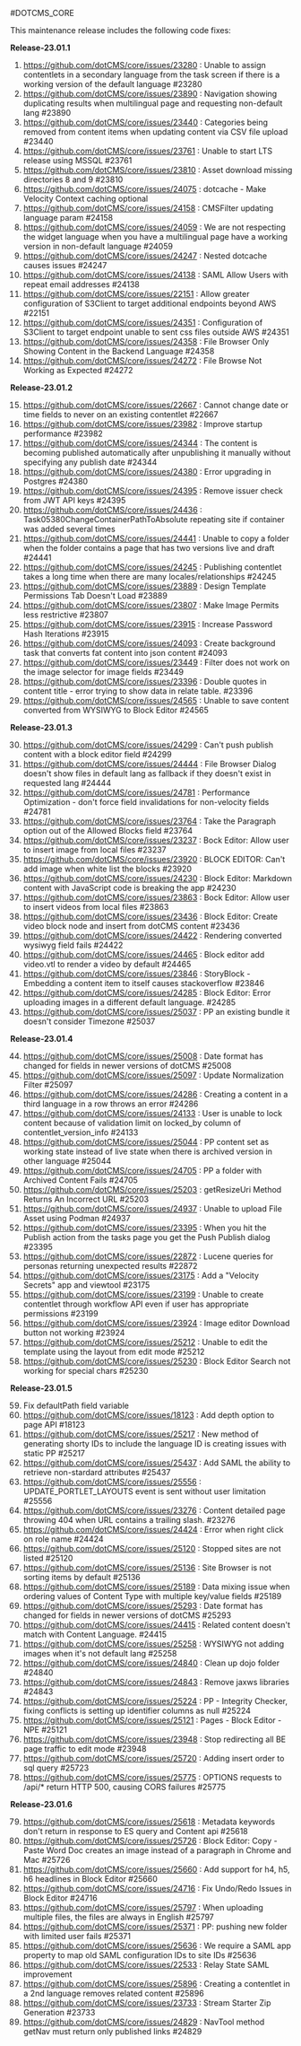 #DOTCMS_CORE

This maintenance release includes the following code fixes:

**Release-23.01.1**

1. https://github.com/dotCMS/core/issues/23280 : Unable to assign contentlets in a secondary language from the task screen if there is a working version of the default language #23280
2. https://github.com/dotCMS/core/issues/23890 : Navigation showing duplicating results when multilingual page and requesting non-default lang #23890
3. https://github.com/dotCMS/core/issues/23440 : Categories being removed from content items when updating content via CSV file upload #23440
4. https://github.com/dotCMS/core/issues/23761 : Unable to start LTS release using MSSQL #23761
5. https://github.com/dotCMS/core/issues/23810 : Asset download missing directories 8 and 9 #23810
6. https://github.com/dotCMS/core/issues/24075 : dotcache - Make Velocity Context caching optional
7. https://github.com/dotCMS/core/issues/24158 : CMSFilter updating language param #24158
8. https://github.com/dotCMS/core/issues/24059 : We are not respecting the widget language when you have a multilingual page have a working version in non-default language #24059
9. https://github.com/dotCMS/core/issues/24247 : Nested dotcache causes issues #24247
10. https://github.com/dotCMS/core/issues/24138 : SAML Allow Users with repeat email addresses #24138
11. https://github.com/dotCMS/core/issues/22151 : Allow greater configuration of S3Client to target additional endpoints beyond AWS #22151
12. https://github.com/dotCMS/core/issues/24351 : Configuration of S3Client to target endpoint unable to sent css files outside AWS #24351
13. https://github.com/dotCMS/core/issues/24358 : File Browser Only Showing Content in the Backend Language #24358
14. https://github.com/dotCMS/core/issues/24272 : File Browse Not Working as Expected #24272

**Release-23.01.2**

15. https://github.com/dotCMS/core/issues/22667 : Cannot change date or time fields to never on an existing contentlet #22667
16. https://github.com/dotCMS/core/issues/23982 : Improve startup performance #23982
17. https://github.com/dotCMS/core/issues/24344 : The content is becoming published automatically after unpublishing it manually without specifying any publish date #24344
18. https://github.com/dotCMS/core/issues/24380 : Error upgrading in Postgres #24380
19. https://github.com/dotCMS/core/issues/24395 : Remove issuer check from JWT API keys #24395
20. https://github.com/dotCMS/core/issues/24436 : Task05380ChangeContainerPathToAbsolute repeating site if container was added several times
21. https://github.com/dotCMS/core/issues/24441 : Unable to copy a folder when the folder contains a page that has two versions live and draft #24441
22. https://github.com/dotCMS/core/issues/24245 : Publishing contentlet takes a long time when there are many locales/relationships #24245
23. https://github.com/dotCMS/core/issues/23889 : Design Template Permissions Tab Doesn't Load #23889
24. https://github.com/dotCMS/core/issues/23807 : Make Image Permits less restrictive #23807
25. https://github.com/dotCMS/core/issues/23915 : Increase Password Hash Iterations #23915
26. https://github.com/dotCMS/core/issues/24093 : Create background task that converts fat content into json content #24093
27. https://github.com/dotCMS/core/issues/23449 : Filter does not work on the image selector for image fields #23449
28. https://github.com/dotCMS/core/issues/23396 : Double quotes in content title - error trying to show data in relate table. #23396
29. https://github.com/dotCMS/core/issues/24565 : Unable to save content converted from WYSIWYG to Block Editor #24565

**Release-23.01.3**

30. https://github.com/dotCMS/core/issues/24299 : Can't push publish content with a block editor field #24299
31. https://github.com/dotCMS/core/issues/24444 : File Browser Dialog doesn't show files in default lang as fallback if they doesn't exist in requested lang #24444
32. https://github.com/dotCMS/core/issues/24781 : Performance Optimization - don't force field invalidations for non-velocity fields #24781
33. https://github.com/dotCMS/core/issues/23764 : Take the Paragraph option out of the Allowed Blocks field #23764
34. https://github.com/dotCMS/core/issues/23237 : Bock Editor: Allow user to insert image from local files #23237
35. https://github.com/dotCMS/core/issues/23920 : BLOCK EDITOR: Can't add image when white list the blocks #23920
36. https://github.com/dotCMS/core/issues/24230 : Block Editor: Markdown content with JavaScript code is breaking the app #24230
37. https://github.com/dotCMS/core/issues/23863 : Bock Editor: Allow user to insert videos from local files #23863
38. https://github.com/dotCMS/core/issues/23436 : Block Editor: Create video block node and insert from dotCMS content #23436
39. https://github.com/dotCMS/core/issues/24422 : Rendering converted wysiwyg field fails #24422
40. https://github.com/dotCMS/core/issues/24465 : Block editor add video.vtl to render a video by default #24465
41. https://github.com/dotCMS/core/issues/23846 : StoryBlock - Embedding a content item to itself causes stackoverflow #23846
42. https://github.com/dotCMS/core/issues/24285 : Block Editor: Error uploading images in a different default language. #24285
43. https://github.com/dotCMS/core/issues/25037 : PP an existing bundle it doesn't consider Timezone #25037

**Release-23.01.4**

44. https://github.com/dotCMS/core/issues/25008 : Date format has changed for fields in newer versions of dotCMS #25008
45. https://github.com/dotCMS/core/issues/25097 : Update Normalization Filter #25097
46. https://github.com/dotCMS/core/issues/24286 : Creating a content in a third language in a row throws an error #24286
47. https://github.com/dotCMS/core/issues/24133 : User is unable to lock content because of validation limit on locked_by column of contentlet_version_info #24133
48. https://github.com/dotCMS/core/issues/25044 : PP content set as working state instead of live state when there is archived version in other language #25044
49. https://github.com/dotCMS/core/issues/24705 : PP a folder with Archived Content Fails #24705
50. https://github.com/dotCMS/core/issues/25203 : getResizeUri Method Returns An Incorrect URL #25203
51. https://github.com/dotCMS/core/issues/24937 : Unable to upload File Asset using Podman #24937
52. https://github.com/dotCMS/core/issues/23395 : When you hit the Publish action from the tasks page you get the Push Publish dialog #23395
53. https://github.com/dotCMS/core/issues/22872 : Lucene queries for personas returning unexpected results #22872
54. https://github.com/dotCMS/core/issues/23175 : Add a "Velocity Secrets" app and viewtool #23175
55. https://github.com/dotCMS/core/issues/23199 : Unable to create contentlet through workflow API even if user has appropriate permissions #23199
56. https://github.com/dotCMS/core/issues/23924 : Image editor Download button not working #23924
57. https://github.com/dotCMS/core/issues/25212 : Unable to edit the template using the layout from edit mode #25212
58. https://github.com/dotCMS/core/issues/25230 : Block Editor Search not working for special chars #25230

**Release-23.01.5**

59. Fix defaultPath field variable
60. https://github.com/dotCMS/core/issues/18123 : Add depth option to page API #18123
61. https://github.com/dotCMS/core/issues/25217 : New method of generating shorty IDs to include the language ID is creating issues with static PP #25217
62. https://github.com/dotCMS/core/issues/25437 : Add SAML the ability to retrieve non-stardard attributes #25437
63. https://github.com/dotCMS/core/issues/25556 : UPDATE_PORTLET_LAYOUTS event is sent without user limitation #25556
64. https://github.com/dotCMS/core/issues/23276 : Content detailed page throwing 404 when URL contains a trailing slash. #23276
65. https://github.com/dotCMS/core/issues/24424 : Error when right click on role name #24424
66. https://github.com/dotCMS/core/issues/25120 : Stopped sites are not listed #25120
67. https://github.com/dotCMS/core/issues/25136 : Site Browser is not sorting items by default #25136
68. https://github.com/dotCMS/core/issues/25189 : Data mixing issue when ordering values of Content Type with multiple key/value fields #25189
69. https://github.com/dotCMS/core/issues/25293 : Date format has changed for fields in newer versions of dotCMS #25293
70. https://github.com/dotCMS/core/issues/24415 : Related content doesn't match with Content Language. #24415
71. https://github.com/dotCMS/core/issues/25258 : WYSIWYG not adding images when it's not default lang #25258
72. https://github.com/dotCMS/core/issues/24840 : Clean up dojo folder #24840
73. https://github.com/dotCMS/core/issues/24843 : Remove jaxws libraries #24843
74. https://github.com/dotCMS/core/issues/25224 : PP - Integrity Checker, fixing conflicts is setting up identifier columns as null #25224
75. https://github.com/dotCMS/core/issues/25121 : Pages - Block Editor - NPE #25121
76. https://github.com/dotCMS/core/issues/23948 : Stop redirecting all BE page traffic to edit mode #23948
77. https://github.com/dotCMS/core/issues/25720 : Adding insert order to sql query #25723
78. https://github.com/dotCMS/core/issues/25775 : OPTIONS requests to /api/\* return HTTP 500, causing CORS failures #25775

**Release-23.01.6**

79. https://github.com/dotCMS/core/issues/25618 : Metadata keywords don't return in response to ES query and Content api #25618
80. https://github.com/dotCMS/core/issues/25726 : Block Editor: Copy - Paste Word Doc creates an image instead of a paragraph in Chrome and Mac #25726
81. https://github.com/dotCMS/core/issues/25660 : Add support for h4, h5, h6 headlines in Block Editor #25660
82. https://github.com/dotCMS/core/issues/24716 : Fix Undo/Redo Issues in Block Editor #24716
83. https://github.com/dotCMS/core/issues/25797 : When uploading multiple files, the files are always in English #25797
84. https://github.com/dotCMS/core/issues/25371 : PP: pushing new folder with limited user fails #25371
85. https://github.com/dotCMS/core/issues/25636 : We require a SAML app property to map old SAML configuration IDs to site IDs #25636
86. https://github.com/dotCMS/core/issues/22533 : Relay State SAML improvement
87. https://github.com/dotCMS/core/issues/25896 : Creating a contentlet in a 2nd language removes related content #25896
88. https://github.com/dotCMS/core/issues/23733 : Stream Starter Zip Generation #23733
89. https://github.com/dotCMS/core/issues/24829 : NavTool method getNav must return only published links #24829
